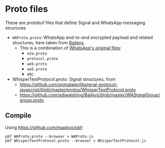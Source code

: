 # Proto files
These are protobuf files that define Signal and WhatsApp messaging structures
- `WAProto.proto`: WhatsApp end-to-end encrypted payload and related structures, here taken from [Baileys](https://github.com/WhiskeySockets/Baileys/blob/master/WAProto/WAProto.proto). 
    - This is a combination of [WhatsApp's original files](https://github.com/nlitsme/whatsapp-apk-proto): 
        - `e2e.proto`
        - `protocol.proto`
        - `web.proto`
        - `wa5.proto`
        - etc.
- WhisperTextProtocol.proto: Signal structures, from 
    -   https://github.com/signalapp/libsignal-protocol-javascript/blob/master/protos/WhisperTextProtocol.proto
    -   https://github.com/adiwajshing/Baileys/blob/master/WASignalGroup/group.proto
## Compile
Using https://github.com/mapbox/pbf:
```
pbf WAProto.proto --browser > WAProto.js
pbf WhisperTextProtocol.proto --browser > WhisperTextProtocol.js
```
